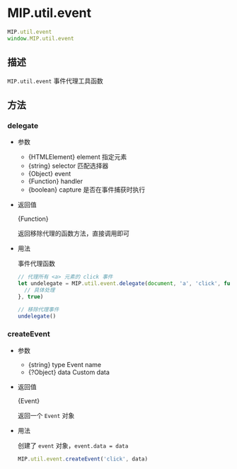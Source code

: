 # MIP.util.event

```javascript
MIP.util.event
window.MIP.util.event
```

## 描述

`MIP.util.event` 事件代理工具函数


## 方法

### delegate

- 参数
  - {HTMLElement} element 指定元素
  - {string} selector 匹配选择器
  - {Object} event
  - {Function} handler
  - {boolean} capture 是否在事件捕获时执行

- 返回值

  {Function}

  返回移除代理的函数方法，直接调用即可

- 用法

  事件代理函数

  ```javascript
  // 代理所有 <a> 元素的 click 事件
  let undelegate = MIP.util.event.delegate(document, 'a', 'click', function (event) {
    // 具体处理
  }, true)

  // 移除代理事件
  undelegate()
  ```

### createEvent

- 参数
  - {string} type Event name
  - {?Object} data Custom data
- 返回值

  {Event}

  返回一个 `Event` 对象

- 用法

  创建了 `event` 对象，`event.data = data`

  ```javascript
  MIP.util.event.createEvent('click', data)
  ```


